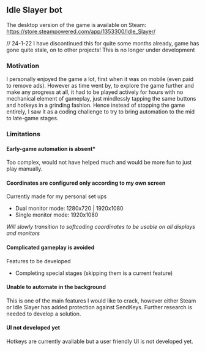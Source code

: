 ## Idle Slayer bot

The desktop version of the game is available on Steam: https://store.steampowered.com/app/1353300/Idle_Slayer/

// 24-1-22 I have discontinued this for quite some months already, game has gone quite stale, on to other projects! This is no longer under development

### Motivation

I personally enjoyed the game a lot, first when it was on mobile (even paid to remove ads). However as time went by, to explore the game further and make any progress at all, it had to be played actively for hours with no mechanical element of gameplay, just mindlessly tapping the same buttons and hotkeys in a grinding fashion. Hence instead of stopping the game entirely, I saw it as a coding challenge to try to bring automation to the mid to late-game stages.

### Limitations

#### Early-game automation is absent\*
Too complex, would not have helped much and would be more fun to just play manually.

#### Coordinates are configured only according to my own screen
Currently made for my personal set ups
- Dual monitor mode: 1280x720 | 1920x1080
- Single monitor mode: 1920x1080

*Will slowly transition to softcoding coordinates to be usable on all displays and monitors*

#### Complicated gameplay is avoided
Features to be developed
- Completing special stages (skipping them is a current feature)

#### Unable to automate in the background
This is one of the main features I would like to crack, however either Steam or Idle Slayer has added protection against SendKeys. Further research is needed to develop a solution.

#### UI not developed yet
Hotkeys are currently available but a user friendly UI is not developed yet.
